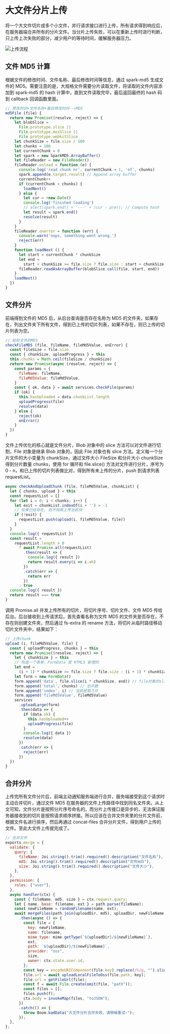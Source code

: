 # 大文件分片上传

将一个大文件切片成多个小文件，并行请求接口进行上传，所有请求得到响应后，在服务器端合并所有的分片文件。当分片上传失败，可以在重新上传时进行判断，只上传上次失败的部分，减少用户的等待时间，缓解服务器压力。

![上传流程](https://s1.ax1x.com/2020/08/24/dBHUPK.md.png)

## 文件 MD5 计算

根据文件的修改时间、文件名称、最后修改时间等信息，通过 spark-md5 生成文件的 MD5。需要注意的是，大规格文件需要分片读取文件，将读取的文件内容添加到 spark-md5 的 hash 计算中，直到文件读取完毕，最后返回最终的 hash 码到 callback 回调函数里面。

```js
// 修改时间+文件名称+最后修改时间-->MD5
md5File (file) {
  return new Promise((resolve, reject) => {
    let blobSlice =
      File.prototype.slice ||
      File.prototype.mozSlice ||
      File.prototype.webkitSlice
    let chunkSize = file.size / 100
    let chunks = 100
    let currentChunk = 0
    let spark = new SparkMD5.ArrayBuffer()
    let fileReader = new FileReader()
    fileReader.onload = function (e) {
      console.log('read chunk nr', currentChunk + 1, 'of', chunks)
      spark.append(e.target.result) // Append array buffer
      currentChunk++
      if (currentChunk < chunks) {
        loadNext()
      } else {
        let cur = +new Date()
        console.log('finished loading')
        // alert(spark.end() + '---' + (cur - pre)); // Compute hash
        let result = spark.end()
        resolve(result)
      }
    }
    fileReader.onerror = function (err) {
      console.warn('oops, something went wrong.')
      reject(err)
    }
    function loadNext () {
      let start = currentChunk * chunkSize
      let end =
        start + chunkSize >= file.size ? file.size : start + chunkSize
      fileReader.readAsArrayBuffer(blobSlice.call(file, start, end))
    }
    loadNext()
  })
}
```

## 文件分片

前端得到文件的 MD5 后，从后台查询是否存在名称为 MD5 的文件夹，如果存在，列出文件夹下所有文件，得到已上传的切片列表，如果不存在，则已上传的切片列表为空。

```js
// 校验文件的MD5
checkFileMD5 (file, fileName, fileMd5Value, onError) {
  const fileSize = file.size
  const { chunkSize, uploadProgress } = this
  this.chunks = Math.ceil(fileSize / chunkSize)
  return new Promise(async (resolve, reject) => {
    const params = {
      fileName: fileName,
      fileMd5Value: fileMd5Value,
    }
    const { ok, data } = await services.checkFile(params)
    if (ok) {
      this.hasUploaded = data.chunkList.length
      uploadProgress(file)
      resolve(data)
    } else {
      reject(ok)
      onError()
    }
  })
}
```

文件上传优化的核心就是文件分片，Blob 对象中的 slice 方法可以对文件进行切割，File 对象是继承 Blob 对象的，因此 File 对象也有 slice 方法。定义每一个分片文件的大小变量为 chunkSize，通过文件大小 FileSize 和分片大小 chunkSize 得到分片数量 chunks，使用 for 循环和 file.slice() 方法对文件进行分片，序号为 0 - n，和已上传的切片列表做比对，得到所有未上传的分片，push 到请求列表 requestList。

```js
async checkAndUploadChunk (file, fileMd5Value, chunkList) {
  let { chunks, upload } = this
  const requestList = []
  for (let i = 0; i < chunks; i++) {
    let exit = chunkList.indexOf(i + '') > -1
    // 如果已经存在, 则不用再上传当前块
    if (!exit) {
      requestList.push(upload(i, fileMd5Value, file))
    }
  }
  console.log({ requestList })
  const result =
    requestList.length > 0
      ? await Promise.all(requestList)
        .then(result => {
          console.log({ result })
          return result.every(i => i.ok)
        })
        .catch(err => {
          return err
        })
      : true
  console.log({ result })
  return result === true
}
```

调用 Promise.all 并发上传所有的切片，将切片序号、切片文件、文件 MD5 传给后台。后台接收到上传请求后，首先查看名称为文件 MD5 的文件夹是否存在，不存在则创建文件夹，然后通过 fs-extra 的 rename 方法，将切片从临时路径移动切片文件夹中，结果如下：

```js
// 上传chunk
upload (i, fileMd5Value, file) {
  const { uploadProgress, chunks } = this
  return new Promise((resolve, reject) => {
    let { chunkSize } = this
    // 构造一个表单，FormData 是 HTML5 新增的
    let end =
      (i + 1) * chunkSize >= file.size ? file.size : (i + 1) * chunkSize
    let form = new FormData()
    form.append('data', file.slice(i * chunkSize, end)) // file对象的slice方法用于切出文件的一部分
    form.append('total', chunks) // 总片数
    form.append('index', i) // 当前是第几片
    form.append('fileMd5Value', fileMd5Value)
    services
      .uploadLarge(form)
      .then(data => {
        if (data.ok) {
          this.hasUploaded++
          uploadProgress(file)
        }
        console.log({ data })
        resolve(data)
      })
      .catch(err => {
        reject(err)
      })
  })
}
```

## 合并分片

上传完所有文件分片后，前端主动通知服务端进行合并，服务端接受到这个请求时主动合并切片，通过文件 MD5 在服务器的文件上传路径中找到同名文件夹。从上文可知，文件分片是按照分片序号命名的，而分片上传接口是异步的，无法保证服务器接收到的切片是按照请求顺序拼接。所以应该在合并文件夹里的分片文件前，根据文件名进行排序，然后再通过 concat-files 合并分片文件，得到用户上传的文件。至此大文件上传就完成了。

```js
// 合并文件
exports.merge = {
  validate: {
    query: {
      fileName: Joi.string().trim().required().description("文件名称"),
      md5: Joi.string().trim().required().description("文件md5"),
      size: Joi.string().trim().required().description("文件大小"),
    },
  },
  permission: {
    roles: ["user"],
  },
  async handler(ctx) {
    const { fileName, md5, size } = ctx.request.query;
    let { name, base: filename, ext } = path.parse(fileName);
    const newFileName = randomFilename(name, ext);
    await mergeFiles(path.join(uploadDir, md5), uploadDir, newFileName, size)
      .then(async () => {
        const file = {
          key: newFileName,
          name: filename,
          mime_type: mime.getType(`${uploadDir}/${newFileName}`),
          ext,
          path: `${uploadDir}/${newFileName}`,
          provider: "oss",
          size,
          owner: ctx.state.user.id,
        };
        const key = encodeURIComponent(file.key).replace(/%/g, "").slice(-100);
        file.url = await uploadLocalFileToOss(file.path, key);
        file.url = getFileUrl(file);
        const f = await File.create(omit(file, "path"));
        const files = [];
        files.push(f);
        ctx.body = invokeMap(files, "toJSON");
      })
      .catch(() => {
        throw Boom.badData("大文件分片合并失败，请稍候重试~");
      });
  },
};
```
